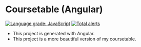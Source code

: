 # Coursetable (Angular)

[![Language grade: JavaScript](https://img.shields.io/lgtm/grade/javascript/g/Marshall-Sun/coursetable-angular.svg?logo=lgtm&logoWidth=18&color=blueviolet)](https://lgtm.com/projects/g/Marshall-Sun/coursetable-angular/context:javascript)
[![Total alerts](https://img.shields.io/lgtm/alerts/g/Marshall-Sun/coursetable-angular.svg?logo=lgtm&logoWidth=18&color=blueviolet)](https://lgtm.com/projects/g/Marshall-Sun/coursetable-angular/alerts/)


+ This project is generated with Angular.
+ This project is a more beautiful version of my coursetable.
